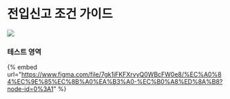 # 전입신고 조건 가이드

![](https://raw.githubusercontent.com/mzux/kiosk-jeju/main/\_images/%EC%A0%84%EC%9E%85%EC%8B%A0%EA%B3%A0%20%EA%B0%80%EC%9D%B4%EB%93%9C.png)

### 테스트 영역

{% embed url="https://www.figma.com/file/7gk1iFKFXrvyQ0WBcFW0e8/%EC%A0%84%EC%9E%85%EC%8B%A0%EA%B3%A0-%EC%B0%A8%ED%8A%B8?node-id=0%3A1" %}

